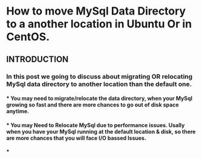 # How to move MySql Data Directory to a another location in Ubuntu Or in CentOS.

## INTRODUCTION

### In this post we going to discuss about migrating OR relocating MySql data directory to another location than the default one. 

#### * You may need to migrate/relocate the data directory, when your MySql growing so fast and there are more chances to go out of disk space anytime. 

#### * You may Need to Relocate MySql due to performance issues. Usally when you have your MySql running at the default location & disk, so there are more chances that you will face I/O bassed Issues. 

#### *  

